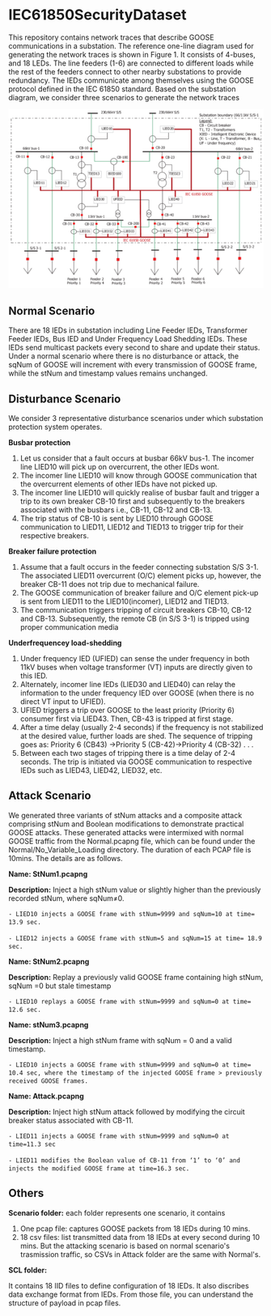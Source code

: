 # IEC61850SecurityDataset
This repository contains network traces that describe GOOSE communications in a substation. The reference one-line diagram used for generating the network traces is shown in Figure 1. It consists of 4-buses, and 18 LEDs. The line feeders (1-6) are connected to different loads while the rest of the feeders connect to other nearby substations to provide redundancy. The IEDs communicate among themselves using the GOOSE protocol defined in the IEC 61850 standard. Based on the substation diagram, we consider three scenarios to generate the network traces

![one-line substation diagram](one_line.png)


## Normal Scenario
There are 18 IEDs in substation including Line Feeder IEDs, Transformer Feeder IEDs, Bus IED and Under Frequency Load Shedding IEDs.
These IEDs send multicast packets every second to share and update their status. Under a normal scenario where there is no disturbance or attack, the sqNum of GOOSE will increment with every transmission of GOOSE frame, while the stNum and timestamp values remains unchanged.
## Disturbance Scenario

We consider 3 representative disturbance scenarios under which substation protection system operates. 

**Busbar protection** 

1. Let us consider that a fault occurs at busbar 66kV bus-1. The incomer line LIED10 will pick up on overcurrent, the other IEDs wont.
2. The incomer line LIED10 will know through GOOSE communication that the overcurrent elements of other IEDs have not picked up.
3. The incomer line LIED10 will quickly realise of busbar fault and trigger a trip to its own breaker CB-10 first and subsequently to the breakers associated with the busbars i.e., CB-11, CB-12 and CB-13.
4. The trip status of CB-10 is sent by LIED10 through GOOSE communication to LIED11, LIED12 and TIED13 to trigger trip for their respective breakers.

**Breaker failure protection**

1. Assume that a fault occurs in the feeder connecting substation S/S 3-1. The associated LIED11 overcurrent (O/C) element picks up, however, the breaker CB-11 does not trip due to mechanical failure.
2. The GOOSE communication of breaker failure and O/C element pick-up is sent from LIED11 to the LIED10(incomer), LIED12 and TIED13.
3. The communication triggers tripping of circuit breakers CB-10, CB-12 and CB-13. Subsequently, the remote CB (in S/S 3-1) is tripped using proper communication media

**Underfrequencey load-shedding**
1. Under frequency IED (UFIED) can sense the under frequency in both 11kV buses when voltage transformer (VT) inputs are directly given to this IED.
2. Alternately, incomer line IEDs (LIED30 and LIED40) can relay the information to the under frequency IED over GOOSE (when there is no direct VT input to UFIED).
3. UFIED triggers a trip over GOOSE to the least priority (Priority 6) consumer first via LIED43. Then, CB-43 is tripped at first stage.
4. After a time delay (usually 2-4 seconds) if the frequency is not stabilized at the desired value, further loads are shed. The sequence of tripping goes as: Priority 6 (CB43) →Priority 5 (CB-42)→Priority 4 (CB-32) . . .
5. Between each two stages of tripping there is a time delay of 2-4 seconds. The trip is initiated via GOOSE communication to respective IEDs such as LIED43, LIED42, LIED32, etc.


## Attack Scenario

We generated three variants of stNum attacks and a composite attack comprising stNum and Boolean modifications to demonstrate practical GOOSE attacks. These generated attacks were intermixed with normal GOOSE traffic from the Normal.pcapng file, which can be found under the Normal/No_Variable_Loading directory. The duration of each PCAP file is 10mins. The details are as follows.

**Name: StNum1.pcapng**

**Description:** Inject a high stNum value or slightly higher than the previously recorded stNum, where sqNum≠0.
	
	- LIED10 injects a GOOSE frame with stNum=9999 and sqNum=10 at time= 13.9 sec.
 	
	- LIED12 injects a GOOSE frame with stNum=5 and sqNum=15 at time= 18.9 sec.

**Name: StNum2.pcapng**

**Description:** Replay a previously valid GOOSE frame containing high stNum, sqNum =0 but stale timestamp
	
	- LIED10 replays a GOOSE frame with stNum=9999 and sqNum=0 at time= 12.6 sec.

**Name: stNum3.pcapng**

**Description:** Inject a high stNum frame with sqNum = 0 and a valid timestamp.
	
	- LIED10 injects a GOOSE frame with stNum=9999 and sqNum=0 at time= 10.4 sec, where the timestamp of the injected GOOSE frame > previously received GOOSE frames.

**Name: Attack.pcapng**

**Description:** Inject high stNum attack followed by modifying the circuit breaker status associated with CB-11. 
	
	- LIED11 injects a GOOSE frame with stNum=9999 and sqNum=0 at time=11.3 sec
	
	- LIED11 modifies the Boolean value of CB-11 from ‘1’ to ‘0’ and injects the modified GOOSE frame at time=16.3 sec. 


## Others

**Scenario folder:**  each folder represents one scenario, it contains

	
1. One pcap file: captures GOOSE packets from 18 IEDs during 10 mins. 	
2. 18 csv files: list transmitted data from 18 IEDs at every second during 10 mins. But the attacking scenario is based on normal scenario's trasmission traffic, so CSVs in Attack folder are the same with Normal's.

**SCL folder:**
	
It contains 18 IID files to define configuration of 18 IEDs. It also discribes data exchange format from IEDs. From those file, you can understand the structure of payload in pcap files.


